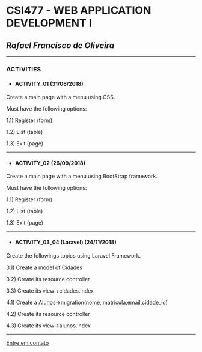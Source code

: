 # **CSI477 - WEB APPLICATION DEVELOPMENT I**

## *Rafael Francisco de Oliveira*

-------------------------------------

### ACTIVITIES

* #### ACTIVITY_01 (31/08/2018)

Create a main page with a menu using CSS. 

Must have the following options: 

1.1) Register (form)

1.2) List (table)

1.3) Exit (page)

******************************

* #### ACTIVITY_02 (26/09/2018)

Create a main page with a menu using BootStrap framework.

Must have the following options:

1.1) Register (form)

1.2) List (table)

1.3) Exit (page)

******************************

* #### ACTIVITY_03_04 (Laravel) (24/11/2018)

Create the followings topics using Laravel Framework.

3.1) Create a model of Cidades

3.2) Create its resource controller

3.3) Create its view->cidades.index


4.1) Create a Alunos->migration(nome, matricula,email,cidade_id)

4.2) Create its resource controller

4.3) Create its view->alunos.index

*******************************


[Entre em contato](mailto:rafael.fo@aluno.ufop.edu.br)
